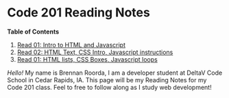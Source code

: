 # Code 201 Reading Notes

**Table of Contents**
  1. [Read 01: Intro to HTML and Javascript](class-01.md)
  2. [Read 02: HTML Text, CSS Intro, Javascript instructions](class-02.md)
  3. [Read 01: HTML lists, CSS Boxes, Javascript loops](class-03.md)
  
  _Hello!_ My name is Brennan Roorda, I am a developer student at DeltaV Code School in Cedar Rapids, IA. This page will be my Reading Notes for my Code 201 class. Feel to free to follow along as I study web development! 
